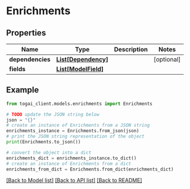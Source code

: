 # Enrichments


## Properties

Name | Type | Description | Notes
------------ | ------------- | ------------- | -------------
**dependencies** | [**List[Dependency]**](Dependency.md) |  | [optional] 
**fields** | [**List[ModelField]**](ModelField.md) |  | 

## Example

```python
from togai_client.models.enrichments import Enrichments

# TODO update the JSON string below
json = "{}"
# create an instance of Enrichments from a JSON string
enrichments_instance = Enrichments.from_json(json)
# print the JSON string representation of the object
print(Enrichments.to_json())

# convert the object into a dict
enrichments_dict = enrichments_instance.to_dict()
# create an instance of Enrichments from a dict
enrichments_from_dict = Enrichments.from_dict(enrichments_dict)
```
[[Back to Model list]](../README.md#documentation-for-models) [[Back to API list]](../README.md#documentation-for-api-endpoints) [[Back to README]](../README.md)



